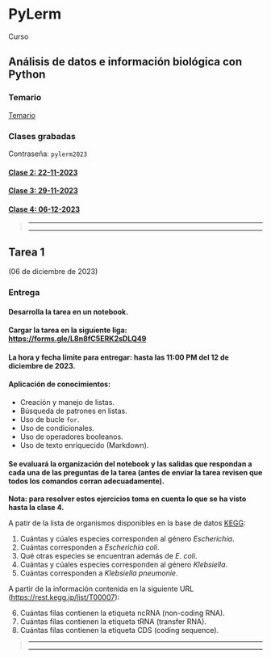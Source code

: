# PyLerm
Curso

## Análisis de datos e información biológica con Python

### Temario

[Temario](https://github.com/eduardo1011/PyLerm/blob/main/UNIDAD%20DE%20ENSE%C3%91ANZA%20UEA%20Optativa.pdf)  

### Clases grabadas

Contraseña: `pylerm2023`

#### [Clase 2: 22-11-2023](https://1drv.ms/v/s!ArGs92xOZGDEkkf1DeY1avHQecz2?e=7okcKK)


#### [Clase 3: 29-11-2023](https://1drv.ms/v/s!ArGs92xOZGDEkkg2yE70cSIR4UTk?e=yIqxPI)


#### [Clase 4: 06-12-2023](https://1drv.ms/v/s!ArGs92xOZGDEkkmc0qeqEKrHupZ_?e=wGzzJG)


>---------------------
>---------------------

## Tarea 1  

(06 de diciembre de 2023)

### **Entrega**
#### **Desarrolla la tarea en un notebook.**
#### **Cargar la tarea en la siguiente liga: https://forms.gle/L8n8fC5ERK2sDLQ49**
#### **La hora y fecha límite para entregar: hasta las 11:00 PM del 12 de diciembre de 2023.**

#### Aplicación de conocimientos:  
* Creación y manejo de listas.
* Búsqueda de patrones en listas.
* Uso de bucle `for`.
* Uso de condicionales.
* Uso de operadores booleanos.
* Uso de texto enriquecido (Markdown).

#### Se evaluará la organización del notebook y las salidas que respondan a cada una de las preguntas de la tarea (antes de enviar la tarea revisen que todos los comandos corran adecuadamente).

**Nota: para resolver estos ejercicios toma en cuenta lo que se ha visto hasta la clase 4.**

A patir de la lista de organismos disponibles en la base de datos [KEGG](https://www.kegg.jp/kegg/catalog/org_list.html):

1. Cuántas y cúales especies corresponden al género *Escherichia*.
2. Cuántas corresponden a *Escherichia coli*.
3. Qué otras especies se encuentran además de *E. coli*.
4. Cuántas y cúales especies corresponden al género *Klebsiella*.
5. Cuántas corresponden a *Klebsiella pneumonie*.

A partir de la información contenida en la siguiente URL (https://rest.kegg.jp/list/T00007):

6. Cuántas filas contienen la etiqueta ncRNA (non-coding RNA).
7. Cuántas filas contienen la etiqueta tRNA (transfer RNA).
8. Cuántas filas contienen la etiqueta CDS (coding sequence).

>---------------------
>---------------------
